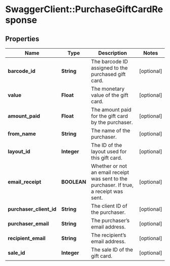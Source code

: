 # SwaggerClient::PurchaseGiftCardResponse

## Properties
Name | Type | Description | Notes
------------ | ------------- | ------------- | -------------
**barcode_id** | **String** | The barcode ID assigned to the purchased gift card. | [optional] 
**value** | **Float** | The monetary value of the gift card. | [optional] 
**amount_paid** | **Float** | The amount paid for the gift card by the purchaser. | [optional] 
**from_name** | **String** | The name of the purchaser. | [optional] 
**layout_id** | **Integer** | The ID of the layout used for this gift card. | [optional] 
**email_receipt** | **BOOLEAN** | Whether or not an email receipt was sent to the purchaser. If true, a receipt was sent. | [optional] 
**purchaser_client_id** | **String** | The client ID of the purchaser. | [optional] 
**purchaser_email** | **String** | The purchaser’s email address. | [optional] 
**recipient_email** | **String** | The recipient’s email address. | [optional] 
**sale_id** | **Integer** | The sale ID of the gift card. | [optional] 


